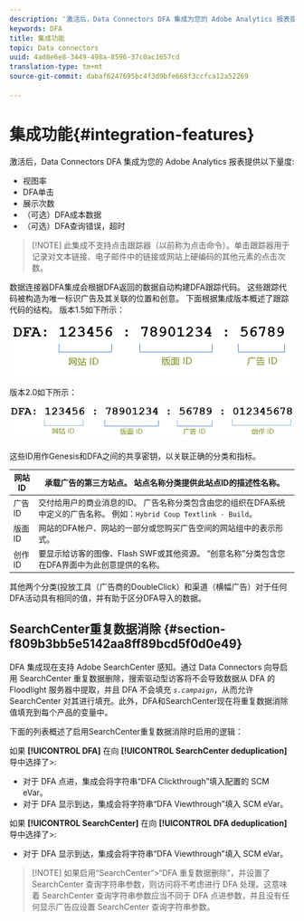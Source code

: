 ```yaml
---
description: '激活后，Data Connectors DFA 集成为您的 Adobe Analytics 报表提供以下量度 '
keywords: DFA
title: 集成功能
topic: Data connectors
uuid: 4ad8e6e8-3449-498a-8596-37c0ac1657cd
translation-type: tm+mt
source-git-commit: dabaf6247695bc4f3d9bfe668f3ccfca12a52269

---
```



# 集成功能{#integration-features}

激活后，Data Connectors DFA 集成为您的 Adobe Analytics 报表提供以下量度:

* 视图率
* DFA单击
* 展示次数
* （可选）DFA成本数据
* （可选）DFA查询错误，超时

>[!NOTE] 此集成不支持点击跟踪器（以前称为点击命令）。单击跟踪器用于记录对文本链接、电子邮件中的链接或网站上硬编码的其他元素的点击次数。

数据连接器DFA集成会根据DFA返回的数据自动构建DFA跟踪代码。 这些跟踪代码被构造为唯一标识广告及其关联的位置和创意。 下面根据集成版本概述了跟踪代码的结构。 版本1.5如下所示：

![](assets/DFA_id_struct1_5.png)

版本2.0如下所示：

![](assets/DFA_id_struct2.png)

这些ID用作Genesis和DFA之间的共享密钥，以关联正确的分类和指标。

| 网站 ID | 承载广告的第三方站点。 站点名称分类提供此站点ID的描述性名称。 |
|---|---|
| 广告 ID | 交付给用户的商业消息的ID。 广告名称分类包含由您的组织在DFA系统中定义的广告名称。 例如：`Hybrid Coup Textlink - Build`。 |
| 版面 ID | 网站的DFA帐户、网站的一部分或您购买广告空间的网站组中的表示形式。 |
| 创作 ID | 要显示给访客的图像、Flash SWF或其他资源。 “创意名称”分类包含您在DFA界面中为此创意提供的名称。 |

其他两个分类(投放工具（广告商的DoubleClick）和渠道（横幅广告）对于任何DFA活动具有相同的值，并有助于区分DFA导入的数据。

## SearchCenter重复数据消除 {#section-f809b3bb5e5142aa8ff89bcd5f0d0e49}

DFA 集成现在支持 Adobe SearchCenter 感知。通过 Data Connectors 向导启用 SearchCenter 重复数据删除，搜索驱动型访客将不会导致数据从 DFA 的 Floodlight 服务器中提取，并且 DFA 不会填充 *`s.campaign`*，从而允许 SearchCenter 对其进行填充。此外，DFA和SearchCenter现在将重复数据消除值填充到每个产品的变量中。

下面的列表概述了启用SearchCenter重复数据消除时启用的逻辑：

如果 **[!UICONTROL DFA]** 在向 **[!UICONTROL SearchCenter deduplication]** 导中选择了>:

* 对于 DFA 点进，集成会将字符串“DFA Clickthrough”填入配置的 SCM eVar。
* 对于 DFA 显示到达，集成会将字符串“DFA Viewthrough”填入 SCM eVar。

如果 **[!UICONTROL SearchCenter]** 在向 **[!UICONTROL DFA deduplication]** 导中选择了>:

* 对于 DFA 显示到达，集成会将字符串“DFA Viewthrough”填入 SCM eVar。

>[!NOTE] 如果启用“SearchCenter”>“DFA 重复数据删除”，并设置了 SearchCenter 查询字符串参数，则访问将不考虑进行 DFA 处理。这意味着 SearchCenter 查询字符串参数应当不同于 DFA 点进参数，并且没有任何显示广告应设置 SearchCenter 查询字符串参数。

